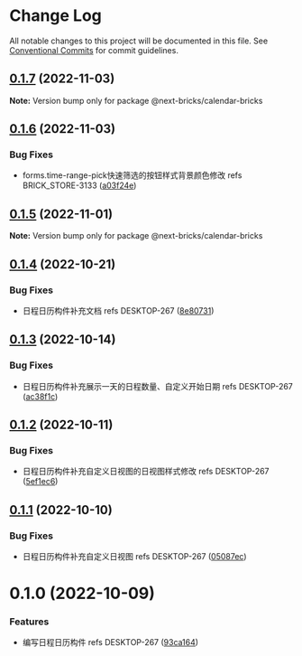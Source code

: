 # Change Log

All notable changes to this project will be documented in this file.
See [Conventional Commits](https://conventionalcommits.org) for commit guidelines.

## [0.1.7](https://github.com/easyops-cn/next-basics/compare/@next-bricks/calendar-bricks@0.1.6...@next-bricks/calendar-bricks@0.1.7) (2022-11-03)

**Note:** Version bump only for package @next-bricks/calendar-bricks





## [0.1.6](https://github.com/easyops-cn/next-basics/compare/@next-bricks/calendar-bricks@0.1.5...@next-bricks/calendar-bricks@0.1.6) (2022-11-03)


### Bug Fixes

* forms.time-range-pick快速筛选的按钮样式背景颜色修改  refs BRICK_STORE-3133 ([a03f24e](https://github.com/easyops-cn/next-basics/commit/a03f24efe2bf98753c1009aa9fc40ca16299cbb5))





## [0.1.5](https://github.com/easyops-cn/next-basics/compare/@next-bricks/calendar-bricks@0.1.4...@next-bricks/calendar-bricks@0.1.5) (2022-11-01)

**Note:** Version bump only for package @next-bricks/calendar-bricks





## [0.1.4](https://github.com/easyops-cn/next-basics/compare/@next-bricks/calendar-bricks@0.1.3...@next-bricks/calendar-bricks@0.1.4) (2022-10-21)


### Bug Fixes

*  日程日历构件补充文档 refs DESKTOP-267 ([8e80731](https://github.com/easyops-cn/next-basics/commit/8e807310c66e013802d3a7d3497ac2b0bf952b15))





## [0.1.3](https://github.com/easyops-cn/next-basics/compare/@next-bricks/calendar-bricks@0.1.2...@next-bricks/calendar-bricks@0.1.3) (2022-10-14)


### Bug Fixes

*  日程日历构件补充展示一天的日程数量、自定义开始日期 refs DESKTOP-267 ([ac38f1c](https://github.com/easyops-cn/next-basics/commit/ac38f1cb69afceaa14ef4b0b36c7f10887bb0333))





## [0.1.2](https://github.com/easyops-cn/next-basics/compare/@next-bricks/calendar-bricks@0.1.1...@next-bricks/calendar-bricks@0.1.2) (2022-10-11)


### Bug Fixes

*  日程日历构件补充自定义日视图的日视图样式修改 refs DESKTOP-267 ([5ef1ec6](https://github.com/easyops-cn/next-basics/commit/5ef1ec655579beee704b11d01bbdb3d037c7b694))





## [0.1.1](https://github.com/easyops-cn/next-basics/compare/@next-bricks/calendar-bricks@0.1.0...@next-bricks/calendar-bricks@0.1.1) (2022-10-10)


### Bug Fixes

*  日程日历构件补充自定义日视图 refs DESKTOP-267 ([05087ec](https://github.com/easyops-cn/next-basics/commit/05087eceb4786680e3802a0b92a81bba7457a566))





# 0.1.0 (2022-10-09)


### Features

*  编写日程日历构件 refs DESKTOP-267 ([93ca164](https://github.com/easyops-cn/next-basics/commit/93ca1642994994b22762340b966e8659c72c778a))
